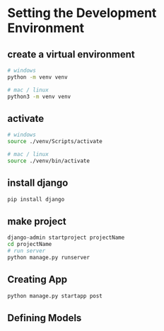 # Setting the Development Environment

## create a virtual environment
```sh
# windows
python -m venv venv

# mac / linux
python3 -m venv venv
```

## activate
```sh
# windows
source ./venv/Scripts/activate

# mac / linux
source ./venv/bin/activate
```

## install django

```sh
pip install django
```

## make project

```sh
django-admin startproject projectName
cd projectName
# run server
python manage.py runserver
```

## Creating App

```sh
python manage.py startapp post
```

## Defining Models

